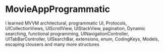 # MovieAppProgrammatic

I learned MVVM architectural, programmatic UI, Protocols, UICollectionViews, UIScrollView, UIStackView, pagination, Dynamic searching,
functional programming, UINavigationController, UITabBarController, UISearchBar, extensions, enum, CodingKeys, Models, escaping clousers
and many more structures
